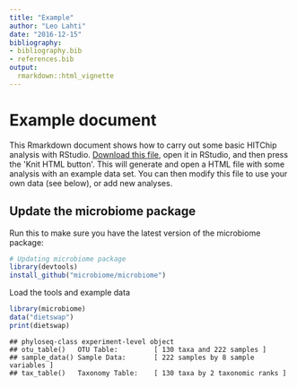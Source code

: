 ```yaml
---
title: "Example"
author: "Leo Lahti"
date: "2016-12-15"
bibliography: 
- bibliography.bib
- references.bib
output: 
  rmarkdown::html_vignette
---
```

<!--
  %\VignetteEngine{knitr::rmarkdown}
  %\VignetteIndexEntry{microbiome tutorial - example}
  %\usepackage[utf8]{inputenc}
  %\VignetteEncoding{UTF-8}  
-->


# Example document

This Rmarkdown document shows how to carry out some basic HITChip analysis with RStudio. [Download this file](https://raw.githubusercontent.com/microbiome/microbiome/master/vignettes/Example.Rmd), open it in RStudio, and then press the 'Knit HTML button'. This will generate and open a HTML file with some analysis with an example data set. You can then modify this file to use your own data (see below), or add new analyses.


## Update the microbiome package

Run this to make sure you have the latest version of the microbiome package:


```r
# Updating microbiome package
library(devtools)
install_github("microbiome/microbiome")
```

Load the tools and example data


```r
library(microbiome)
data("dietswap")
print(dietswap)
```

```
## phyloseq-class experiment-level object
## otu_table()   OTU Table:         [ 130 taxa and 222 samples ]
## sample_data() Sample Data:       [ 222 samples by 8 sample variables ]
## tax_table()   Taxonomy Table:    [ 130 taxa by 2 taxonomic ranks ]
```

